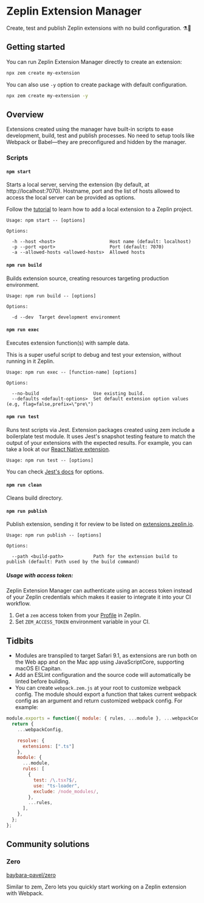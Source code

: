 # Zeplin Extension Manager

Create, test and publish Zeplin extensions with no build configuration. ⚗️🦄

## Getting started

You can run Zeplin Extension Manager directly to create an extension:

```sh
npx zem create my-extension
```

You can also use `-y` option to create package with default configuration.

```sh
npx zem create my-extension -y
```

## Overview

Extensions created using the manager have built-in scripts to ease development, build, test and publish processes. No need to setup tools like Webpack or Babel—they are preconfigured and hidden by the manager.

### Scripts

#### `npm start`

Starts a local server, serving the extension (by default, at http://localhost:7070). Hostname, port and the list of hosts allowed to access the local server can be provided as options.

Follow the [tutorial](https://github.com/zeplin/zeplin-extension-documentation/blob/master/tutorial.md#adding-a-local-extension) to learn how to add a local extension to a Zeplin project.

```
Usage: npm start -- [options]

Options:

  -h --host <host>                    Host name (default: localhost)
  -p --port <port>                    Port (default: 7070)
  -a --allowed-hosts <allowed-hosts>  Allowed hosts
```

#### `npm run build`

Builds extension source, creating resources targeting production environment.

```
Usage: npm run build -- [options]

Options:

  -d --dev  Target development environment
```

#### `npm run exec`

Executes extension function(s) with sample data.

This is a super useful script to debug and test your extension, without running in it Zeplin.

```
Usage: npm run exec -- [function-name] [options]

Options:

  --no-build                    Use existing build.
  --defaults <default-options>  Set default extension option values (e.g, flag=false,prefix=\"pre\")
```

#### `npm run test`

Runs test scripts via Jest. Extension packages created using zem include a boilerplate test module. It uses Jest's snapshot testing feature to match the output of your extensions with the expected results. For example, you can take a look at our [React Native extension](https://github.com/zeplin/react-native-extension/blob/develop/src/index.test.js).

```
Usage: npm run test -- [options]
```

You can check [Jest's docs](https://jestjs.io/docs/en/cli.html) for options.

#### `npm run clean`

Cleans build directory.


#### `npm run publish`

Publish extension, sending it for review to be listed on [extensions.zeplin.io](https://extensions.zeplin.io).

```
Usage: npm run publish -- [options]

Options:

  --path <build-path>           Path for the extension build to publish (default: Path used by the build command)
```


##### Usage with access token:

Zeplin Extension Manager can authenticate using an access token instead of your Zeplin credentials which makes it easier to integrate it into your CI workflow.

1. Get a `zem` access token from your [Profile](https://app.zeplin.io/profile/connected-apps) in Zeplin.
2. Set `ZEM_ACCESS_TOKEN` environment variable in your CI.

## Tidbits

- Modules are transpiled to target Safari 9.1, as extensions are run both on the Web app and on the Mac app using JavaScriptCore, supporting macOS El Capitan.
- Add an ESLint configuration and the source code will automatically be linted before building.
- You can create `webpack.zem.js` at your root to customize webpack config. The module should export a function
that takes current webpack config as an argument and return customized webpack config. For example:

```javascript
module.exports = function({ module: { rules, ...module }, ...webpackConfig }) {
  return {
    ...webpackConfig,

    resolve: {
      extensions: [".ts"]
    },
    module: {
      ...module,
      rules: [
        {
          test: /\.tsx?$/,
          use: "ts-loader",
          exclude: /node_modules/,
        },
        ...rules,
      ],
    },
  };
};
```

## Community solutions

### Zero

[baybara-pavel/zero](https://github.com/baybara-pavel/zero)

Similar to zem, Zero lets you quickly start working on a Zeplin extension with Webpack.
